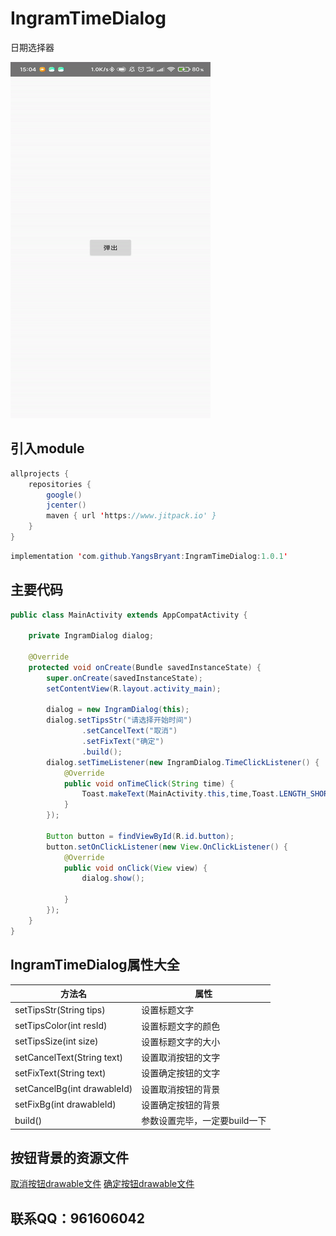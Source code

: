 # IngramTimeDialog
日期选择器

![这是一张图片](https://github.com/YangsBryant/IngramTimeDialog/blob/master/aecy6-b622c.gif)

## 引入module
```java
allprojects {
    repositories {
        google()
        jcenter()
        maven { url 'https://www.jitpack.io' }
    }
}
```

```java
implementation 'com.github.YangsBryant:IngramTimeDialog:1.0.1'
```

## 主要代码
```java
public class MainActivity extends AppCompatActivity {

    private IngramDialog dialog;

    @Override
    protected void onCreate(Bundle savedInstanceState) {
        super.onCreate(savedInstanceState);
        setContentView(R.layout.activity_main);

        dialog = new IngramDialog(this);
        dialog.setTipsStr("请选择开始时间")
                .setCancelText("取消")
                .setFixText("确定")
                .build();
        dialog.setTimeListener(new IngramDialog.TimeClickListener() {
            @Override
            public void onTimeClick(String time) {
                Toast.makeText(MainActivity.this,time,Toast.LENGTH_SHORT).show();
            }
        });

        Button button = findViewById(R.id.button);
        button.setOnClickListener(new View.OnClickListener() {
            @Override
            public void onClick(View view) {
                dialog.show();

            }
        });
    }
}
```
## IngramTimeDialog属性大全
方法名 | 属性
--------- | -------------
setTipsStr(String tips) | 设置标题文字
setTipsColor(int resId) | 设置标题文字的颜色
setTipsSize(int size) | 设置标题文字的大小
setCancelText(String text) | 设置取消按钮的文字
setFixText(String text) | 设置确定按钮的文字
setCancelBg(int drawableId) | 设置取消按钮的背景
setFixBg(int drawableId) | 设置确定按钮的背景
build() | 参数设置完毕，一定要build一下

## 按钮背景的资源文件
[取消按钮drawable文件](https://github.com/YangsBryant/IngramTimeDialog/blob/master/ingramselectdialoglibrary/src/main/res/drawable/dialog_bt01.xml)
[确定按钮drawable文件](https://github.com/YangsBryant/IngramTimeDialog/blob/master/ingramselectdialoglibrary/src/main/res/drawable/dialog_bt02.xml)

## 联系QQ：961606042
